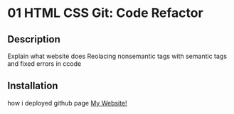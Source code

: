# 01 HTML CSS Git: Code Refactor

## Description
Explain what website does
Reolacing nonsemantic tags with semantic tags and fixed errors in ccode

## Installation
how i deployed github page [My Website!](https://kroh1031.github.io/week-01/)
